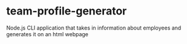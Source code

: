 # team-profile-generator
Node.js CLI application that takes in information about employees and generates it on an html webpage
